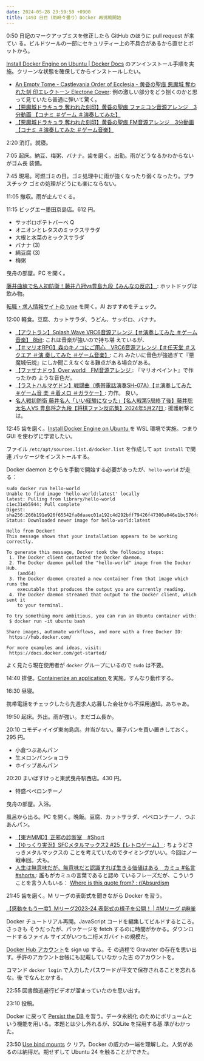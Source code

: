 ```yaml
---
date: 2024-05-28 23:59:59 +0900
title: 1493 日目（雨時々曇り）Docker 再挑戦開始
---
```


0:50 日記のマークアップミスを修正したら GitHub のほうに pull request が来てい
る。ビルドツールの一部にセキュリティー上の不具合があるから直せとボットから。

[Install Docker Engine on Ubuntu | Docker
Docs](https://docs.docker.com/engine/install/ubuntu/#uninstall-docker-engine)
のアンインストール手順を実施。クリーンな状態を確保してからインストールしたい。

* [An Empty Tome - Castlevania Order of Ecclesia - 黄昏の聖痕 悪魔城 奪われた刻
  印エレクトーン Electone Cover](https://www.youtube.com/watch?v=szsH6XBl8iA):
  例の激しい部分をどう捌くのかと思って見ていたら普通に弾いて驚く。
* [【悪魔城ドラキュラ 奪われた刻印】黄昏の聖痕 ファミコン音源アレンジ　3分動画
  【コナミ ＃ゲーム ＃演奏してみた】](https://www.youtube.com/watch?v=o_2-4fZoNfY)
* [【悪魔城ドラキュラ 奪われた刻印】黄昏の聖痕 FM音源アレンジ　3分動画【コナミ
  ＃演奏してみた ＃ゲーム音楽】](https://www.youtube.com/watch?v=qlUDjsTQ5GY)

2:20 消灯。就寝。

7:05 起床。納豆、梅粥、バナナ。歯を磨く。出勤。雨がどうなるかわからないがゴム長
装備。

7:45 現場。可燃ゴミの日。ゴミ処理中に雨が強くなったり弱くなったり。プラスチック
ゴミの処理がどうにも楽にならない。

11:05 撤収。雨が止んでくる。

11:15 ビッグエー墨田京島店。612 円。

* サッポロポテトバーベ Q
* オニオンとレタスのミックスサラダ
* 大根と水菜のミックスサラダ
* バナナ (3)
* 絹豆腐 (3)
* 梅粥

曳舟の部屋。PC を開く。

[藤井曲線で名人初防衛！藤井八冠vs豊島九段【みんなの反応】
](https://www.youtube.com/watch?v=05f8GvUkRAI): ホットドッグは飲み物。

[転職・求人情報サイトの type](https://type.jp/) を開く。AI おすすめをチェック。

12:00 軽食。豆腐、カットサラダ、うどん、サッポロ、バナナ。

* [【アウトラン】Splash Wave VRC6音源アレンジ【＃演奏してみた ＃ゲーム音楽】
  8bit](https://www.youtube.com/watch?v=waKnyOBQIQ8): これは音楽が強いので持ち堪
  えているが、
* [【＃マリオRPG】森のキノコにご用心　VRC6音源アレンジ【＃任天堂 ＃スクエア ＃演
  奏してみた ＃ゲーム音楽】](https://www.youtube.com/watch?v=FslWFhXbSoY): これ
  みたいに音色が強過ぎて『悪魔城伝説』にしか聞こえなくなる難点がある場合がある。
* [【ファザナドゥ】Over world　FM音源アレンジ
  ](https://www.youtube.com/watch?v=Zf8HFwUWJ8U): 『マリオペイント』で作ったかの
  ような音色だ。
* [【ラストハルマゲドン】戦闘曲（携帯電話演奏SHｰ07A）【＃演奏してみた ＃ゲーム音
  楽 ＃着メロ ＃ガラケー】](https://www.youtube.com/watch?v=hM7glzCuOQs): 力作。
  良い。
* [名人戦初防衛 藤井名人「いい経験になった」【名人戦第5局終了後】藤井聡太名人VS
  豊島将之九段【将棋ファン反応集】2024年5月27日
  ](https://www.youtube.com/watch?v=4MotHpU3WPs): 援護射撃とは。

12:45 歯を磨く。[Install Docker Engine on Ubuntu
](https://docs.docker.com/engine/install/ubuntu/#uninstall-docker-engine) を WSL
環境で実施。つまり GUI を使わずに学習したい。

ファイル `/etc/apt/sources.list.d/docker.list` を作成して `apt install` で関連
パッケージをインストールする。

Docker daemon とやらを手動で開始する必要があったが、`hello-world` が走る：

```console
sudo docker run hello-world
Unable to find image 'hello-world:latest' locally
latest: Pulling from library/hello-world
c1ec31eb5944: Pull complete
Digest: sha256:266b191e926f65542fa8daaec01a192c4d292bff79426f47300a046e1bc576fd
Status: Downloaded newer image for hello-world:latest

Hello from Docker!
This message shows that your installation appears to be working correctly.

To generate this message, Docker took the following steps:
 1. The Docker client contacted the Docker daemon.
 2. The Docker daemon pulled the "hello-world" image from the Docker Hub.
    (amd64)
 3. The Docker daemon created a new container from that image which runs the
    executable that produces the output you are currently reading.
 4. The Docker daemon streamed that output to the Docker client, which sent it
    to your terminal.

To try something more ambitious, you can run an Ubuntu container with:
 $ docker run -it ubuntu bash

Share images, automate workflows, and more with a free Docker ID:
 https://hub.docker.com/

For more examples and ideas, visit:
 https://docs.docker.com/get-started/
```

よく見たら現在使用者が `docker` グループにいるので `sudo` は不要。

14:40 排便。[Containerize an application
](https://docs.docker.com/get-started/02_our_app/) を実施。すんなり動作する。

16:30 昼寝。

携帯電話をチェックしたら先週求人応募した会社から不採用通知。あちゃあ。

19:50 起床。外出。雨が強い。まだゴム長か。

20:10 コモディイイダ東向島店。弁当がない。菓子パンを買い置きしておく。295 円。

* 小倉つぶあんパン
* 生メロンパンショコラ
* ホイップあんパン

20:20 まいばすけっと東武曳舟駅西店。430 円。

* 特盛ペペロンチーノ

曳舟の部屋。入浴。

風呂から出る。PC を開く。晩飯。豆腐、カットサラダ、ペペロンチーノ、つぶあんパン。

* [【東方MMD】正邪の診断室　#Short](https://www.youtube.com/watch?v=6M82K9tMr-U)
* [【ゆっくり実況】SFCメタルマックス2 #25【レトロゲーム】
  ](https://www.youtube.com/watch?v=LgEw8AkBeoU): ちょうどさっきメタルマックスの
  ことを考えていたのでタイミングがいい。今回はノー戦車回。犬も。
* [人生は無意味だが、無意味だと認識すれば生きる価値はある　カミュ #名言 #shorts
  ](https://www.youtube.com/watch?v=4MoLq-gqCQ0): 誰もがカミュの言葉であると認め
  ているフレーズだが、こういうことを言う人もいる： [Where is this quote from? :
  r/Absurdism
  ](https://www.reddit.com/r/Absurdism/comments/5a8hjp/where_is_this_quote_from/)

21:45 歯を磨く。M リーグの表彰式を聞きながら Docker を習う。

[【感動をもう一度】Mリーグ2023-24 表彰式の様子を公開！ | #Mリーグ #麻雀
](https://www.youtube.com/watch?v=NK0j1_yHTeI)

Docker チュートリアル再開。JavaScript コードを編集してビルドするところ。さっきも
そうだったが、パッケージを fetch するのに時間がかかる。ダウンロードするファイル
サイズがいつも二桁メガバイトの規模だ。

[Docker Hub アカウント](https://hub.docker.com/u/showayojyo)を sign up する。そ
の過程で Gravater の存在を思い出す。手許のアカウント台帳にも記載していなかった古
のアカウントを。

コマンド `docker login` で入力したパスワードが平文で保存されることを忘れるな。後
でなんとかする。

22:55 図書館逃避行ビデオが溜まっていたのを思い出す。

23:10 投稿。
<blockquote class="twitter-tweet"
  data-conversation="none"
  data-media-max-width="480" data-theme="dark" data-align="center">
<a href="https://twitter.com/showa_yojyo/status/1795456602507473235"></a>
</blockquote>

Docker に戻って [Persist the DB
](https://docs.docker.com/get-started/05_persisting_data/) を習う。データ永続化
のためにボリュームという機能を用いる。本題とは少し外れるが、SQLite を採用する基
準がわかった。

23:50 [Use bind mounts](https://docs.docker.com/get-started/06_bind_mounts/) ク
リア。Docker の威力の一端を理解した。人気があるのは納得だ。期せずして Ubuntu 24
を触ることができた。
